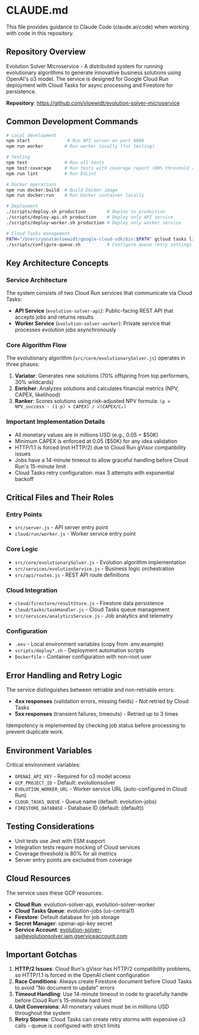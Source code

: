 # CLAUDE.md

This file provides guidance to Claude Code (claude.ai/code) when working with code in this repository.

## Repository Overview

Evolution Solver Microservice - A distributed system for running evolutionary algorithms to generate innovative business solutions using OpenAI's o3 model. The service is designed for Google Cloud Run deployment with Cloud Tasks for async processing and Firestore for persistence.

**Repository**: https://github.com/yloewidt/evolution-solver-microservice

## Common Development Commands

```bash
# Local development
npm start              # Run API server on port 8080
npm run worker        # Run worker locally (for testing)

# Testing
npm test              # Run all tests
npm test:coverage     # Run tests with coverage report (80% threshold required)
npm run lint          # Run ESLint

# Docker operations
npm run docker:build  # Build Docker image
npm run docker:run    # Run Docker container locally

# Deployment
./scripts/deploy.sh production        # Deploy to production
./scripts/deploy-api.sh production    # Deploy only API service
./scripts/deploy-worker.sh production # Deploy only worker service

# Cloud Tasks management
PATH="/Users/yonatanloewidt/google-cloud-sdk/bin:$PATH" gcloud tasks list --queue=evolution-jobs --location=us-central1 --project=evolutionsolver
./scripts/configure-queue.sh          # Configure queue retry settings
```

## Key Architecture Concepts

### Service Architecture
The system consists of two Cloud Run services that communicate via Cloud Tasks:
- **API Service** (`evolution-solver-api`): Public-facing REST API that accepts jobs and returns results
- **Worker Service** (`evolution-solver-worker`): Private service that processes evolution jobs asynchronously

### Core Algorithm Flow
The evolutionary algorithm (`src/core/evolutionarySolver.js`) operates in three phases:
1. **Variator**: Generates new solutions (70% offspring from top performers, 30% wildcards)
2. **Enricher**: Analyzes solutions and calculates financial metrics (NPV, CAPEX, likelihood)
3. **Ranker**: Scores solutions using risk-adjusted NPV formula: `(p × NPV_success - (1-p) × CAPEX) / √(CAPEX/C₀)`

### Important Implementation Details
- All monetary values are in millions USD (e.g., 0.05 = $50K)
- Minimum CAPEX is enforced at 0.05 ($50K) for any idea validation
- HTTP/1.1 is forced (not HTTP/2) due to Cloud Run gVisor compatibility issues
- Jobs have a 14-minute timeout to allow graceful handling before Cloud Run's 15-minute limit
- Cloud Tasks retry configuration: max 3 attempts with exponential backoff

## Critical Files and Their Roles

### Entry Points
- `src/server.js` - API server entry point
- `cloud/run/worker.js` - Worker service entry point

### Core Logic
- `src/core/evolutionarySolver.js` - Evolution algorithm implementation
- `src/services/evolutionService.js` - Business logic orchestration
- `src/api/routes.js` - REST API route definitions

### Cloud Integration
- `cloud/firestore/resultStore.js` - Firestore data persistence
- `cloud/tasks/taskHandler.js` - Cloud Tasks queue management
- `src/services/analyticsService.js` - Job analytics and telemetry

### Configuration
- `.env` - Local environment variables (copy from .env.example)
- `scripts/deploy*.sh` - Deployment automation scripts
- `Dockerfile` - Container configuration with non-root user

## Error Handling and Retry Logic

The service distinguishes between retriable and non-retriable errors:
- **4xx responses** (validation errors, missing fields) - Not retried by Cloud Tasks
- **5xx responses** (transient failures, timeouts) - Retried up to 3 times

Idempotency is implemented by checking job status before processing to prevent duplicate work.

## Environment Variables

Critical environment variables:
- `OPENAI_API_KEY` - Required for o3 model access
- `GCP_PROJECT_ID` - Default: evolutionsolver
- `EVOLUTION_WORKER_URL` - Worker service URL (auto-configured in Cloud Run)
- `CLOUD_TASKS_QUEUE` - Queue name (default: evolution-jobs)
- `FIRESTORE_DATABASE` - Database ID (default: (default))

## Testing Considerations

- Unit tests use Jest with ESM support
- Integration tests require mocking of Cloud services
- Coverage threshold is 80% for all metrics
- Server entry points are excluded from coverage

## Cloud Resources

The service uses these GCP resources:
- **Cloud Run**: evolution-solver-api, evolution-solver-worker
- **Cloud Tasks Queue**: evolution-jobs (us-central1)
- **Firestore**: Default database for job storage
- **Secret Manager**: openai-api-key secret
- **Service Account**: evolution-solver-sa@evolutionsolver.iam.gserviceaccount.com

## Important Gotchas

1. **HTTP/2 Issues**: Cloud Run's gVisor has HTTP/2 compatibility problems, so HTTP/1.1 is forced in the OpenAI client configuration
2. **Race Conditions**: Always create Firestore document before Cloud Tasks to avoid "No document to update" errors
3. **Timeout Handling**: Use 14-minute timeout in code to gracefully handle before Cloud Run's 15-minute hard limit
4. **Unit Conversions**: All monetary values must be in millions USD throughout the system
5. **Retry Storms**: Cloud Tasks can create retry storms with expensive o3 calls - queue is configured with strict limits